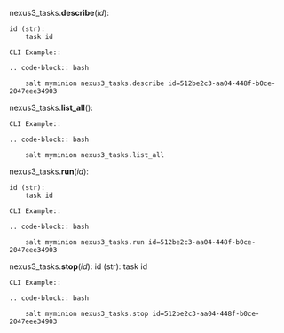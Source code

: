 nexus3_tasks.**describe**(*id*):

    id (str):
        task id

    CLI Example::

    .. code-block:: bash

        salt myminion nexus3_tasks.describe id=512be2c3-aa04-448f-b0ce-2047eee34903

nexus3_tasks.**list_all**():

    CLI Example::

    .. code-block:: bash

        salt myminion nexus3_tasks.list_all

nexus3_tasks.**run**(*id*):

    id (str):
        task id

    CLI Example::

    .. code-block:: bash

        salt myminion nexus3_tasks.run id=512be2c3-aa04-448f-b0ce-2047eee34903

nexus3_tasks.**stop**(*id*):
    id (str):
        task id

    CLI Example::

    .. code-block:: bash

        salt myminion nexus3_tasks.stop id=512be2c3-aa04-448f-b0ce-2047eee34903
